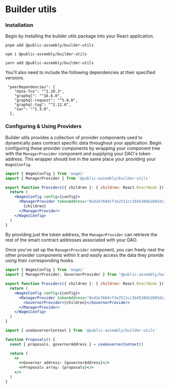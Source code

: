 # Builder utils

### Installation

Begin by installing the builder utils package into your React application.

```
pnpm add @public-assembly/builder-utils
```

```
npm i @public-assembly/builder-utils
```

```
yarn add @public-assembly/builder-utils
```

You'll also need to include the following dependencies at their specified versions.

```
 "peerDependencies": {
    "date-fns": "^2.29.3",
    "graphql": "^16.6.0",
    "graphql-request": "^5.0.0",
    "graphql-tag": "^2.12.6",
    "swr": "^1.3.0",
  },
```

### Configuring & Using Providers

Builder utils provides a collection of provider components used to dynamically pass contract specific data throughout your application. Begin configuring these provider components by wrapping your component tree with the `ManagerProvider` component and supplying your DAO's token address. This wrapper should live in the same place your providing your `WagmiConfig`.

```jsx
import { WagmiConfig } from 'wagmi'
import { ManagerProvider } from '@public-assembly/builder-utils'

export function Providers({ children }: { children: React.ReactNode }) {
  return (
    <WagmiConfig config={config}>
      <ManagerProvider tokenAddress="0xd2e7684cf3e2511cc3b4538bb2885dc206583076">
        {children}
      </ManagerProvider>
    </WagmiConfig>
  )
}
```

By providing just the token address, the `ManagerProvider` can retrieve the rest of the smart contract addresses associated with your DAO.

Once you've set up the `ManagerProvider` component, you can freely nest the other provider components within it and easily access the data they provide using their corresponding hooks.

```jsx
import { WagmiConfig } from 'wagmi'
import { ManagerProvider, GovernorProvider } from '@public-assembly/builder-utils'

export function Providers({ children }: { children: React.ReactNode }) {
  return (
    <WagmiConfig config={config}>
      <ManagerProvider tokenAddress="0xd2e7684cf3e2511cc3b4538bb2885dc206583076">
        <GovernorProvider>{children}</GovernorProvider>
      </ManagerProvider>
    </WagmiConfig>
  )
}
```

```jsx
import { useGovernorContext } from '@public-assembly/builder-utils'

function Proposals() {
  const { proposals, governorAddress } = useGovernorContext()

  return (
    <>
      <>Governor address: {governorAddress}</>
      <>Proposals array: {proposals}</>
    </>
  )
}
```
